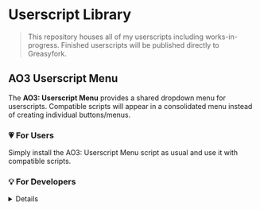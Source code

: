 # Userscript Library
> This repository houses all of my userscripts including works-in-progress. Finished userscripts will be published directly to Greasyfork.

## AO3 Userscript Menu
The **AO3: Userscript Menu** provides a shared dropdown menu for userscripts. Compatible scripts will appear in a consolidated menu instead of creating individual buttons/menus.

### 💗 For Users
Simply install the AO3: Userscript Menu script as usual and use it with compatible scripts.

### 💡 For Developers
<details> Follow these steps to make your userscript compatible:

#### 1. Check for the Menu API
Before registering your menu item, ensure the `AO3UserScriptMenu` global object exists:

```javascript
function registerWithMenu() {
    if (window.AO3UserScriptMenu && typeof window.AO3UserScriptMenu.register === 'function') {
        window.AO3UserScriptMenu.register({
            label: 'Your Script Name',
            onClick: function() {
                // Your menu click handler here
            }
        });
    } else {
        console.error('AO3UserScriptMenu API not found');
    }
}
```

#### 2. Inject Your Registration Code
Since userscripts run in isolated contexts, inject your registration code into the page context:

```javascript
function injectMenuRegistration() {
    const script = document.createElement('script');
    script.textContent = `(${registerWithMenu.toString()})();`;
    document.documentElement.appendChild(script);
    script.remove();
}

// Run after DOM is ready
if (document.readyState === 'loading') {
    document.addEventListener('DOMContentLoaded', injectMenuRegistration);
} else {
    injectMenuRegistration();
}
```

#### 3. Handle Menu Clicks
Use a custom event to trigger your script's functionality:

```javascript
// In your script's context:
window.addEventListener('your-script-menu-click', function() {
    // Open your dialog/trigger functionality
});

// In the injected registration code:
onClick: function() {
    window.dispatchEvent(new CustomEvent('your-script-menu-click'));
}
```

#### 4. Full Integration Example

```javascript
// ==UserScript==
// @name        Your Script
// @namespace   your-namespace
// @version     1.0
// @description Your description
// @match       *://archiveofourown.org/*
// @grant       none
// ==/UserScript==

function registerWithMenu() {
    if (window.AO3UserScriptMenu) {
        window.AO3UserScriptMenu.register({
            label: 'Your Script',
            onClick: function() {
                window.dispatchEvent(new CustomEvent('your-script-open'));
            }
        });
    }
}

function injectMenuRegistration() {
    const script = document.createElement('script');
    script.textContent = `(${registerWithMenu.toString()})();`;
    document.documentElement.appendChild(script);
    script.remove();
}

window.addEventListener('your-script-open', function() {
    alert('Menu clicked!');
});

injectMenuRegistration();
```

#### 5. Key Points
- **Requirement**: Users must have the **AO3: Userscript Menu** script installed
- **No Conflicts**: The menu API won't break if your script runs alone
- **Simplicity**: Keep menu item registration minimal
- **Injection**: Always inject registration code into the page context

Your script will now integrate seamlessly with the shared AO3 Userscript Menu!
</details>

